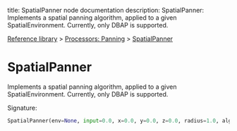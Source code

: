 title: SpatialPanner node documentation
description: SpatialPanner: Implements a spatial panning algorithm, applied to a given SpatialEnvironment. Currently, only DBAP is supported.

[Reference library](../../index.md) > [Processors: Panning](../index.md) > [SpatialPanner](index.md)

# SpatialPanner

Implements a spatial panning algorithm, applied to a given SpatialEnvironment. Currently, only DBAP is supported.

Signature:
```python
SpatialPanner(env=None, input=0.0, x=0.0, y=0.0, z=0.0, radius=1.0, algorithm="dbap")
```
